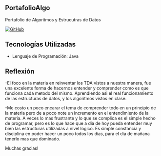 ## PortafolioAlgo
Portafolio de Algoritmos y Estrucutras de Datos

[![GitHub](https://img.shields.io/badge/GitHub-Gaston%20Grane-blue.svg)](https://github.com/GastonGrane)

## Tecnologías Utilizadas

- Lenguaje de Programación: Java

## Reflexión

-El foco en la materia en reinventar los TDA vistos a nuestra manera, fue una excelente forma de hacernos entender y comprender como es que funciona cada metodo del mismo.
Aprendiendo asi el real funcionamiento de las estructuras de datos, y los algoritmos vistos en clase.

-Me costo un poco encarar el tema de comprender todo en un principio de la materia pero de a poco note un incremento en el entendimiento de la materia. A veces lo mas frustrante y lo que se
complica es el simple hecho de programar, pero es lo que hace que a dia de hoy pueda entender muy bien las estructuras utilizadas a nivel logico. Es simple constancia y disciplina en poder hacer 
un poco todos los dias, para el dia de mañana tenerlo mas que dominado.

Muchas gracias!
